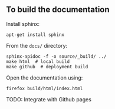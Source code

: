 ## To build the documentation

Install sphinx:
```shell script
apt-get install sphinx
```

From the `docs/` directory:
```shell script
sphinx-apidoc -f -o source/_build/ ../
make html  # local build
make github  # deployment build
```

Open the documentation using:
```shell script
firefox build/html/index.html
```

TODO: Integrate with Github pages